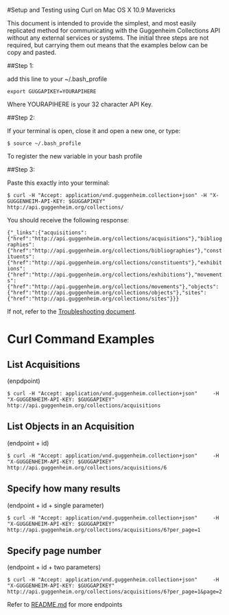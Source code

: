 #Setup and Testing using Curl on Mac OS X 10.9 Mavericks

This document is intended to provide the simplest, and most easily replicated method for communicating with the Guggenheim Collections API without any external services or systems. The initial three steps are not required, but carrying them out means that the examples below can be copy and pasted.

##Step 1:

add this line to your ~/.bash_profile

```export GUGGAPIKEY=YOURAPIHERE```

Where YOURAPIHERE is your 32 character API Key.


##Step 2:

If your terminal is open, close it and open a new one, or type:

```$ source ~/.bash_profile```

To register the new variable in your bash profile

##Step 3:

Paste this exactly into your terminal:

```$ curl -H "Accept: application/vnd.guggenheim.collection+json" -H "X-GUGGENHEIM-API-KEY: $GUGGAPIKEY" http://api.guggenheim.org/collections/```
        

You should receive the following response:

```{"_links":{"acquisitions":{"href":"http://api.guggenheim.org/collections/acquisitions"},"bibliographies":{"href":"http://api.guggenheim.org/collections/bibliographies"},"constituents":{"href":"http://api.guggenheim.org/collections/constituents"},"exhibitions":{"href":"http://api.guggenheim.org/collections/exhibitions"},"movements":{"href":"http://api.guggenheim.org/collections/movements"},"objects":{"href":"http://api.guggenheim.org/collections/objects"},"sites":{"href":"http://api.guggenheim.org/collections/sites"}}} ```

If not, refer to the <a href="../troubleshooting.md">Troubleshooting document</a>.

# Curl Command Examples

## List Acquisitions
(enpdpoint)

```$ curl -H "Accept: application/vnd.guggenheim.collection+json"     -H "X-GUGGENHEIM-API-KEY: $GUGGAPIKEY" http://api.guggenheim.org/collections/acquisitions```
## List Objects in an Acquisition
(endpoint + id)

```$ curl -H "Accept: application/vnd.guggenheim.collection+json"     -H "X-GUGGENHEIM-API-KEY: $GUGGAPIKEY" http://api.guggenheim.org/collections/acquisitions/6 ```
## Specify how many results 
(endpoint + id + single parameter)

```$ curl -H "Accept: application/vnd.guggenheim.collection+json"     -H "X-GUGGENHEIM-API-KEY: $GUGGAPIKEY" http://api.guggenheim.org/collections/acquisitions/6?per_page=1```
## Specify page number
(endpoint + id + two parameters)

```$ curl -H "Accept: application/vnd.guggenheim.collection+json"     -H "X-GUGGENHEIM-API-KEY: $GUGGAPIKEY" http://api.guggenheim.org/collections/acquisitions/6?per_page=1&page=2```

Refer to <a href="https://github.com/Guggenheim/Collections-API-Spec/blob/master/README.md">README.md</a> for more endpoints

    

